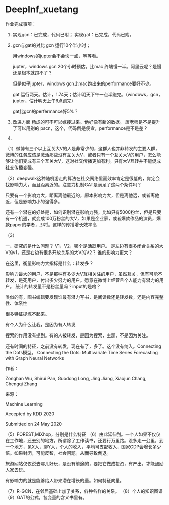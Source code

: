 # DeepInf_xuetang




作业完成事项：
1. 实现gcn：已完成，代码已附；
   实现gat：已完成，代码已附。
2. gcn与gat的对比
   gcn 运行10个半小时；
   
   用windows的jupter会不会快一点，等等看。
   
   jupter，windows gcn 20个小时预估。比mac 终端慢一半。阿里云呢？是慢还是根本就跑不了？
   
   但是似乎jupter，windows gcn比mac跑出来的performance要好不少。
   
   
   
   gat 运行两天。估计，1.74天；估计明天下午一点半跑完。（windows，gcn，jupter，估计明天上午6点跑完）
   
   gat比gcn的perfermance好5%？

3. 改进方面
   杨成的可不可以嫁接过来。他好像有新的数据。
   唐老师是不是提升了可以用别的
   pscn，这个，代码倒是便宜，performance是不是差？

4. 
（1）微博有三个以上互关大V的人是非常少的，这群人也并非转发的主要人群，微博的任务应该是激活那些没有互关大V，或者只有一个互关大V的用户，怎么能够让他们变成有三个互关大V，这对社交传播更加有利。只有大V互转并不能促成社交传播变强。

（2）deepwalk这种随机游走的算法在社交网络里面效率肯定是很低的，肯定会找影响力大，而且距离近的。注意力机制GAT是满足了这两个条件吗？

只要有一个影响力大，距离离他最近的，原本影响力大，但是离他远，或者离他近，但是影响力小的强得多。

还有一个潜在的好处是，如何识别潜在影响力强，比如只有5000粉丝，但是只要有一个机遇，就变成100万粉丝的大V，如果是企业家，或者爆款作品的演员，爆款paper的学者，即将。这样的传播增长效率高

（3）

一、研究的是什么问题？
V1，V2，哪个是活跃用户。
是左边有很多闭合关系的大V的v1，还是右边有很多开放关系的大V的V2？
谁的影响力更大？

在这里，衡量影响力大指标是什么：转发多？

影响力最大的用户，不是那种有多少大V互相关注的用户，虽然互关，但有可能不转发，是死用户，付出多少努力的用户。愿意在微博上经营且个人能力有潜力的用户。
统计的转发量不是粉丝量吗？input的是啥？

类似的有，图书编辑要发现谁最有潜力写书，是阅读数还是转发数，还是内容完整性、体系性

很多特征提炼不起来。

有个人为什么让我，是因为有人转发

搜索的作用没有提到。有的人被转发，是因为搜索，主题、不是因为关注。

还有时间的特征，之前没有转发，现在有了，多了。这个没有纳入。Connecting the Dots模型。
Connecting the Dots: Multivariate Time Series Forecasting with Graph Neural Networks

作者：

Zonghan Wu, Shirui Pan, Guodong Long, Jing Jiang, Xiaojun Chang, Chengqi Zhang

来源：

Machine Learning     

Accepted by KDD 2020

Submitted on 24 May 2020


（5）FOREST,MIXhop，分别是什么特征
（6）由此延伸到。一个人如果不仅仅在工作地，还去别的地方，所谓除了工作读书，还要行万里路。没多走一公里，到一个地方，见X人，聊Y人，个人的收入，平均可支配收入，国家GDP会增长多少倍。如果封闭，可能反智，社会问题。从而导致倒退。

旅游网站仅仅说去哪儿好玩，是没有前途的，要把它做成投资，有产出，才能鼓励人家去玩。

有影响力的就是能够给人带来潜在增长的量。如何特征向量。

（7）R-GCN，在邻居基础上加了关系，各种各样的关系。
（8）个人的知识图谱
（9）GAT的公式，各变量的含义书里有。
